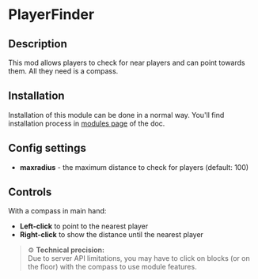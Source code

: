 # PlayerFinder

## Description

This mod allows players to check for near players and can point towards them. All they need is a compass.

## Installation

Installation of this module can be done in a normal way. You'll find installation process in [modules page](../modules.md#installing-modules) of the doc.

## Config settings

- **maxradius** - the maximum distance to check for players (default: 100)

## Controls

With a compass in main hand:
* **Left-click** to point to the nearest player
* **Right-click** to show the distance until the nearest player

> ⚙️ **Technical precision:**  
> Due to server API limitations, you may have to click on blocks (or on the floor) with the compass to use module
> features.